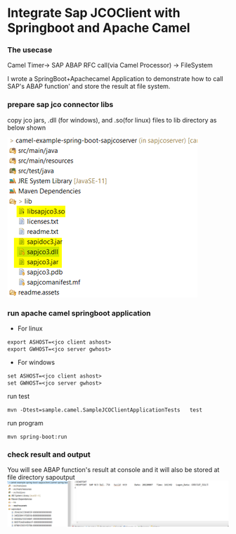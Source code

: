 # Integrate Sap JCOClient with Springboot and Apache Camel 

### The usecase

Camel Timer-> SAP ABAP RFC call(via Camel Processor) ->  FileSystem

I wrote a  SpringBoot+Apachecamel Application to demonstrate how to call SAP's ABAP function' and store the result at file system.

### prepare  sap jco connector libs

copy jco jars, .dll (for windows), and .so(for linux) files to lib directory as below shown

![image-jco lib](readme.assets/sapjco.png)
 

### run apache camel springboot application 

- For linux

```
export ASHOST=<jco client ashost>
export GWHOST=<jco server gwhost>
```
- For windows

```
set ASHOST=<jco client ashost>
set GWHOST=<jco server gwhost>
```

run test
```
mvn -Dtest=sample.camel.SampleJCOClientApplicationTests   test
```
run program
```
mvn spring-boot:run 
```
### check result and output 

You will see ABAP function's result at console and it will also be stored at file directory sapoutput
![image-1](readme.assets/Picture1.png)


